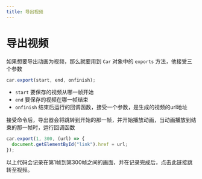 ```yaml
---
title: 导出视频
---
```


# 导出视频

如果想要导出动画为视频，那么就要用到 `Car` 对象中的 `exports` 方法，他接受三个参数

```javascript
car.export(start, end, onfinish);
```

- `start` 要保存的视频从哪一帧开始
- `end` 要保存的视频在哪一帧结束
- `onfinish` 结束后运行的回调函数，接受一个参数，是生成的视频的url地址

接受命令后，导出器会将跳转到开始的那一帧，并开始播放动画，当动画播放到结束的那一帧时，运行回调函数

```javascript
car.export(1, 300, (url) => {
  document.getElementById("link").href = url;
});
```

以上代码会记录在第1帧到第300帧之间的画面，并在记录完成后，点击此链接跳转至视频。
